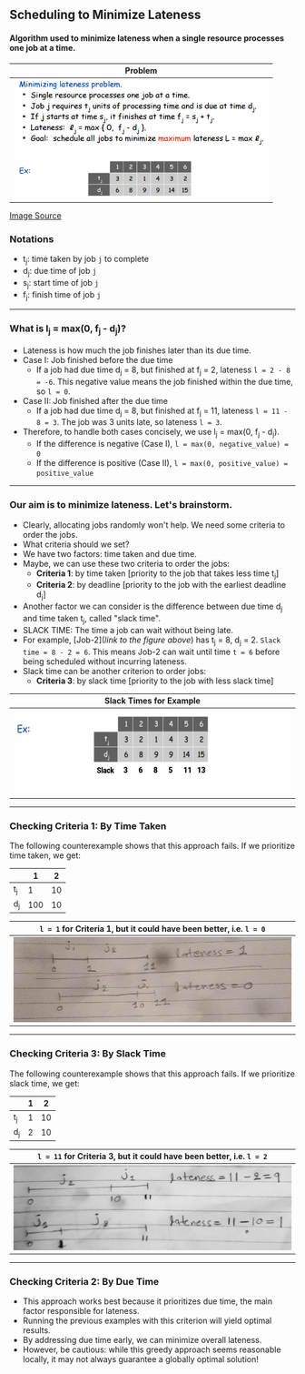 ## Scheduling to Minimize Lateness

#### Algorithm used to minimize lateness when a single resource processes one job at a time.

| Problem                                                                                                 | 
|---------------------------------------------------------------------------------------------------------| 
| <img src="./images/01-minimise-lateness-02.png" alt="Minimise-Lateness-Image" width="450" height="210"> |
[Image Source](https://stumash.github.io/Algorithm_Notes/greedy/intervals/min_late.png)

### Notations
- t<sub>j</sub>: time taken by job `j` to complete
- d<sub>j</sub>: due time of job `j`
- s<sub>j</sub>: start time of job `j`
- f<sub>j</sub>: finish time of job `j`
___
### What is **l<sub>j</sub> = max(0, f<sub>j</sub> - d<sub>j</sub>)**?

- Lateness is how much the job finishes later than its due time.
- Case I: Job finished before the due time
  - If a job had due time d<sub>j</sub> = 8, but finished at f<sub>j</sub> = 2, lateness `l = 2 - 8 = -6`. This negative value means the job finished within the due time, so `l = 0`.
- Case II: Job finished after the due time
  - If a job had due time d<sub>j</sub> = 8, but finished at f<sub>j</sub> = 11, lateness `l = 11 - 8 = 3`. The job was 3 units late, so lateness `l = 3`.
- Therefore, to handle both cases concisely, we use l<sub>j</sub> = max(0, f<sub>j</sub> - d<sub>j</sub>).
  - If the difference is negative (Case I), `l = max(0, negative_value) = 0`
  - If the difference is positive (Case II), `l = max(0, positive_value) = positive_value`
___
### Our aim is to minimize lateness. Let's brainstorm.
- Clearly, allocating jobs randomly won't help. We need some criteria to order the jobs.
- What criteria should we set?
- We have two factors: time taken and due time.
- Maybe, we can use these two criteria to order the jobs:
  - **Criteria 1**: by time taken [priority to the job that takes less time t<sub>j</sub>]
  - **Criteria 2**: by deadline [priority to the job with the earliest deadline d<sub>j</sub>]
- Another factor we can consider is the difference between due time d<sub>j</sub> and time taken t<sub>j</sub>, called "slack time".
- SLACK TIME: The time a job can wait without being late.
- For example, [Job-2](_link to the figure above_) has t<sub>j</sub> = 8, d<sub>j</sub> = 2. `Slack time = 8 - 2 = 6`. This means Job-2 can wait until time `t = 6` before being scheduled without incurring lateness.
- Slack time can be another criterion to order jobs:
  - **Criteria 3**: by slack time [priority to the job with less slack time]

| Slack Times for Example                                                                                   | 
|-----------------------------------------------------------------------------------------------------------| 
| <img src="./images/01-minimise-lateness-01.jpg" alt="Interval-Scheduling-Image" width="600" height="150"> |

___

### Checking Criteria 1: By Time Taken

The following counterexample shows that this approach fails. If we prioritize time taken, we get:

|                | 1   | 2   |
|----------------|-----|-----|
| t<sub>j</sub>  | 1   | 10  |
| d<sub>j</sub>  | 100 | 10  |

| `l = 1` for Criteria 1, but it could have been better, i.e. `l = 0`                                       | 
|-----------------------------------------------------------------------------------------------------------| 
| <img src="./images/01-minimise-lateness-03.jpg" alt="Interval-Scheduling-Image" width="500" height="150"> |

___
### Checking Criteria 3: By Slack Time

The following counterexample shows that this approach fails. If we prioritize slack time, we get:

|                | 1 | 2   |
|----------------|---|-----|
| t<sub>j</sub>  | 1 | 10  |
| d<sub>j</sub>  | 2 | 10  |

| `l = 11` for Criteria 3, but it could have been better, i.e. `l = 2`                                      | 
|-----------------------------------------------------------------------------------------------------------| 
| <img src="./images/01-minimise-lateness-04.jpg" alt="Interval-Scheduling-Image" width="500" height="150"> |

___
### Checking Criteria 2: By Due Time

- This approach works best because it prioritizes due time, the main factor responsible for lateness.
- Running the previous examples with this criterion will yield optimal results.
- By addressing due time early, we can minimize overall lateness.
- However, be cautious: while this greedy approach seems reasonable locally, it may not always guarantee a globally optimal solution!
